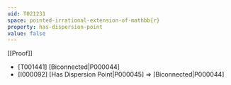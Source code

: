 ```yaml
---
uid: T021231
space: pointed-irrational-extension-of-mathbb{r}
property: has-dispersion-point
value: false
---
```

[[Proof]]

* [T001441] [Biconnected|P000044]
* [I000092] [Has Dispersion Point|P000045] => [Biconnected|P000044]

